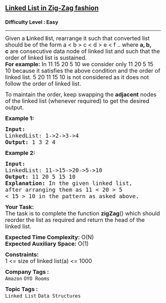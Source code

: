 <h2><a href="https://www.geeksforgeeks.org/problems/linked-list-in-zig-zag-fashion/1?page=3&category=Linked%20List&company=Amazon,Microsoft,Adobe,Samsung,Paytm,Morgan%20Stanley,Uber&sortBy=submissions">Linked List in Zig-Zag fashion</a></h2><h3>Difficulty Level : Easy</h3><hr><div class="problems_problem_content__Xm_eO"><p><span style="font-size:18px">Given a <strong>L</strong>inked <strong>l</strong>ist, rearrange it such that converted list should be of the form a &lt; b &gt; c &lt; d &gt; e &lt; f .. where <strong>a, b, c</strong>&nbsp;are consecutive data node of linked list and such that the order of linked list is sustained.<br>
<strong>For example:</strong> In&nbsp;11&nbsp;15&nbsp;20&nbsp;5&nbsp;10&nbsp;we consider only&nbsp;11 20 5 15 10&nbsp;because it satisfies the above condition and the order of linked list. 5 20 11 15 10 is not considered as it does not follow the order of linked list.</span></p>

<p><span style="font-size:18px">To maintain the order, keep swapping the <strong>adjacent</strong> nodes of the linked list (whenever required)&nbsp;to get the desired output.&nbsp;&nbsp;</span></p>

<p><span style="font-size:18px"><strong>Example 1:</strong></span></p>

<pre><span style="font-size:18px"><strong>Input:
</strong>LinkedList: 1-&gt;2-&gt;3-&gt;4&nbsp;
<strong>Output: </strong>1 3 2 4</span>
</pre>

<p><span style="font-size:18px"><strong>Example 2:</strong></span></p>

<pre><span style="font-size:18px"><strong>Input:
</strong>LinkedList: 11-&gt;15-&gt;20-&gt;5-&gt;10
<strong>Output: </strong>11 20 5 15 10<strong>
Explanation: </strong>In the given linked list,
after arranging them as 11 &lt; 20 &gt;&nbsp;5
&lt; 15 &gt;&nbsp;10 in the pattern as asked above.</span></pre>

<p><span style="font-size:18px"><strong>Your&nbsp;Task:</strong><br>
The task is to complete the function&nbsp;<strong>zigZag</strong>() which should reorder the list as required and return the head of the linked list.</span></p>

<p><span style="font-size:18px"><strong>Expected Time Complexity:</strong>&nbsp;O(N)<br>
<strong>Expected Auxiliary Space:</strong>&nbsp;O(1)</span></p>

<p><span style="font-size:18px"><strong>Constraints:</strong><br>
1 &lt;= size of linked list(a) &lt;= 1000</span></p>
</div><p><span style=font-size:18px><strong>Company Tags : </strong><br><code>Amazon</code>&nbsp;<code>OYO Rooms</code>&nbsp;<br><p><span style=font-size:18px><strong>Topic Tags : </strong><br><code>Linked List</code>&nbsp;<code>Data Structures</code>&nbsp;